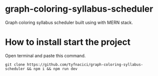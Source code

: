 # graph-coloring-syllabus-scheduler
Graph coloring syllabus scheduler built using with MERN stack.

# How to install start the project
Open terminal and paste this command.
```
git clone https://github.com/tyfnacici/graph-coloring-syllabus-scheduler && npm i && npm run dev
```